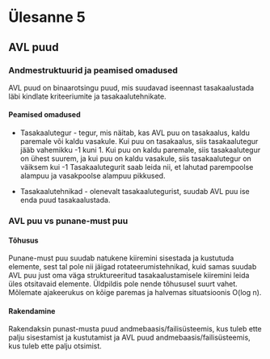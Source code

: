# Ülesanne 5

## AVL puud 

### Andmestruktuurid ja peamised omadused

AVL puud on binaarotsingu puud, mis suudavad iseennast tasakaalustada läbi kindlate kriteeriumite ja tasakaalutehnikate.

#### Peamised omadused

- Tasakaalutegur - tegur, mis näitab, kas AVL puu on tasakaalus, kaldu paremale või kaldu vasakule. Kui puu on tasakaalus, siis tasakaalutegur jääb vahemikku -1 kuni 1. Kui puu on kaldu paremale, siis tasakaalutegur on ühest suurem, ja kui puu on kaldu vasakule, siis tasakaalutegur on väiksem kui -1
Tasakaalutegurit saab leida nii, et lahutad parempoolse alampuu ja vasakpoolse alampuu pikkused.

- Tasakaalutehnikad - olenevalt tasakaalutegurist, suudab AVL puu ise enda puud tasakaalustada.

### AVL puu vs punane-must puu 

#### Tõhusus

Punane-must puu suudab natukene kiiremini sisestada ja kustutuda elemente, sest tal pole nii jäigad rotateerumistehnikad, kuid samas suudab AVL puu just oma väga struktureeritud tasakaalustamisele kiiremini leida üles otsitavaid elemente. Üldpildis pole nende tõhususel suurt vahet. Mõlemate ajakeerukus on kõige paremas ja halvemas situatsioonis O(log n). 

#### Rakendamine 

Rakendaksin punast-musta puud andmebaasis/failisüsteemis, kus tuleb ette palju sisestamist ja kustutamist ja AVL puud andmebaasis/failisüsteemis, kus tuleb ette palju otsimist.


